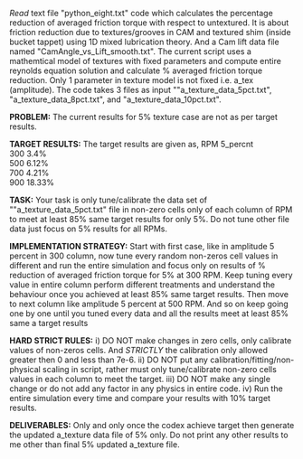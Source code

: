 *Read* text file "python_eight.txt" code which calculates the percentage reduction of averaged friction torque with respect to untextured. It is about friction reduction due to textures/grooves in CAM and textured shim (inside bucket tappet) using 1D mixed lubrication theory. And a Cam lift data file named "CamAngle_vs_Lift_smooth.txt". 
The current script uses a mathemtical model of textures with fixed parameters and compute entire reynolds equation solution and calculate % averaged friction torque reduction.
Only 1 parameter in texture model is not fixed i.e. a_tex (amplitude). The code takes 3 files as input ""a_texture_data_5pct.txt", "a_texture_data_8pct.txt", and "a_texture_data_10pct.txt". 

**PROBLEM:**
The current results for 5% texture case are not as per target results.

**TARGET RESULTS:**
The target results are given as,
RPM    5_percnt        
300      3.4%                
500     6.12%            
700      4.21%         
900      18.33%      

**TASK:**
Your task is only tune/calibrate the data set of ""a_texture_data_5pct.txt" file in non-zero cells only of each column of RPM to meet at least 85% same target results for only 5%. Do not tune other file data just focus on 5% results for all RPMs.

**IMPLEMENTATION STRATEGY:**
Start with first case, like in amplitude 5 percent in 300 column, now tune every random non-zeros cell values in different and run the entire simulation and focus only on results of % reduction of averaged friction torque for 5% at 300 RPM. Keep tuning every value in entire column perform different treatments and understand the behaviour once you achieved at least 85% same target results. Then move to next column like amplitude 5 percent at 500 RPM. And so on keep going one by one until you tuned every data and all the results meet at least 85% same a target results 

**HARD STRICT RULES:**
i) DO NOT make changes in zero cells, only calibrate values of non-zeros cells. And *STRICTLY* the calibration only allowed greater then 0 and less than 7e-6.
ii) DO NOT put any calibration/fitting/non-physical scaling in script, rather must only tune/calibrate non-zero cells values in each column to meet the target.
iii) DO NOT make any single change or do not add any factor in any physics in entire code.
iv) Run the entire simulation every time and compare your results with 10% target results.

**DELIVERABLES:**
Only and only once the codex achieve target then generate the updated a_texture data file of 5% only. 
Do not print any other results to me other than final 5% updated a_texture file.
